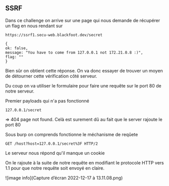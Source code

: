 
## SSRF 

Dans ce challenge on arrive sur une page qui nous demande de récupérer un flag en nous rendant sur 

```URL
https://ssrf1.secu-web.blackfoot.dev/secret
```


```
{
ok: false,
message: "You have to come from 127.0.0.1 not 172.21.0.8 :)",
flag: ""
}
```

Bien sûr on obtient cette réponse. On va donc essayer de trouver un moyen de détourner cette vérification côté serveur.

Du coup on va utiliser le formulaire pour faire une requête sur le port 80 de notre serveur.

Premier payloads qui n'a pas fonctionné

```URL
127.0.0.1/secret
```
=> 404 page not found. Celà est surement dû au fait que le server rajoute le port 80

 Sous burp on comprends fonctionne le méchanisme de reqûete

```URL
GET /host?host=127.0.0.1/secret%3F HTTP/2
```

Le serveur nous répond qu'il manque un cookie

On le rajoute à la suite de notre requête en modifiant le protocole HTTP vers 1.1 pour que notre requête soit envoyé en claire.

![image info](Capture d’écran 2022-12-17 à 13.11.08.png)
